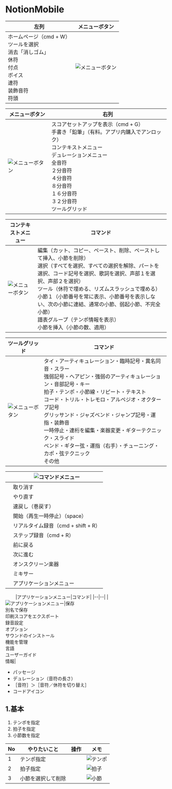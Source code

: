 # NotionMobile
|左列|メニューボタン|
|--|--|
|ホームページ（cmd + W）<br>ツールを選択<br>消去「消しゴム」<br>休符<br>付点<br>ボイス<br>連符<br>装飾音符<br>符頭|![メニューボタン](./images/cmd_button.png)  
  

|メニューボタン|右列|
|--|--|
|![メニューボタン](./images/cmd_button.png)|スコアセットアップを表示（cmd + G）<br>手書き「鉛筆」（有料。アプリ内購入でアンロック）<br>コンテキストメニュー<br>デュレーションメニュー<br>全音符<br>２分音符<br>４分音符<br>８分音符<br>１６分音符<br>３２分音符<br>ツールグリッド|

|コンテキストメニュー|コマンド|
|--|--|
|![メニューボタン](./images/context_menu.png)|編集（カット、コピー、ペースト、削除、ペーストして挿入、小節を削除）<br>選択（すべてを選択、すべての選択を解除、パートを選択、コード記号を選択、歌詞を選択、声部１を選択、声部２を選択）<br>ツール（休符で埋める、リズムスラッシュで埋める）<br>小節１（小節番号を常に表示、小節番号を表示しない、次の小節に連結、通常の小節、弱起小節、不完全小節）<br>譜表グループ（テンポ情報を表示）<br>小節を挿入（小節の数、適用）|

|ツールグリッド|コマンド|
|--|--|
|![メニューボタン](./images/tool_grid.png)|タイ・アーティキュレーション・臨時記号・異名同音・スラー<br>強弱記号・ヘアピン・強弱のアーティキュレーション・音部記号・キー<br>拍子・テンポ・小節線・リピート・テキスト<br>コード・トリル・トレモロ・アルペジオ・オクターブ記号<br>グリッサンド・ジャズベンド・ジャンプ記号・運指・装飾音<br>一時停止・連桁を編集・楽器変更・ギターテクニック・スライド<br>ベンド・ギター弦・運指（右手）・チューニング・カポ・弦テクニック<br>その他|

||![コマンドメニュー](./images/cmd_menu.png)|
|--|--|
||取り消す|
||やり直す|
||速戻し（巻戻す）|
||開始（再生一時停止）（space）|
||リアルタイム録音（cmd + shift + R）|
||ステップ録音（cmd + R）|
||前に戻る|
||次に進む|
||オンスクリーン楽器|
||ミキサー|
||アプリケーションメニュー|
　　
|アプリケーションメニュー|コマンド|
|--|--|
|![アプリケーションメニュー](./images/application_menu.png)|保存<br>別名で保存<br>印刷スコアをエクスポート<br>録音設定<br>オプション<br>サウンドのインストール<br>機能を管理<br>言語<br>ユーザーガイド<br>情報|


- パッセージ  
- デュレーション（音符の長さ）  
- ［音符］＞［音符／休符を切り替え］  
- コードアイコン  

## 1.基本
1. テンポを指定
2. 拍子を指定
3. 小節数を指定
  
|No|やりたいこと|操作|メモ|
|--|--|--|--|
|1|テンポ指定||![テンポ](./images/tempo.png)|
|2|拍子指定||![拍子](./images/beats.png)|
|3|小節を選択して削除||![小節](./images/measure.png)|

